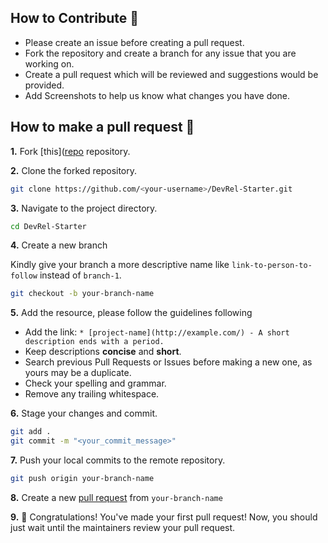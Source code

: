 ## How to Contribute 🚀

- Please create an issue before creating a pull request.
- Fork the repository and create a branch for any issue that you are working on.
- Create a pull request which will be reviewed and suggestions would be provided.
- Add Screenshots to help us know what changes you have done.

## How to make a pull request 🤔

**1.** Fork [this]([repo](https://github.com/TreciaKS/DevRel-Starter) repository.

**2.** Clone the forked repository.

```bash
git clone https://github.com/<your-username>/DevRel-Starter.git
```

**3.** Navigate to the project directory.

```bash
cd DevRel-Starter
```

**4.** Create a new branch

Kindly give your branch a more descriptive name like `link-to-person-to-follow` instead of `branch-1`.


```bash
git checkout -b your-branch-name
```

**5.** Add the resource, please follow the guidelines following

- Add the link: `* [project-name](http://example.com/) - A short description ends with a period.`
- Keep descriptions **concise** and **short**.
- Search previous Pull Requests or Issues before making a new one, as yours may be a duplicate.
- Check your spelling and grammar.
- Remove any trailing whitespace.

**6.** Stage your changes and commit.

```bash
git add .
git commit -m "<your_commit_message>"
```

**7.** Push your local commits to the remote repository.

```bash
git push origin your-branch-name
```

**8.** Create a new [pull request](https://help.github.com/en/github/collaborating-with-issues-and-pull-requests/creating-a-pull-request) from `your-branch-name`

**9.** 🎉 Congratulations! You've made your first pull request! Now, you should just wait until the maintainers review your pull request.
